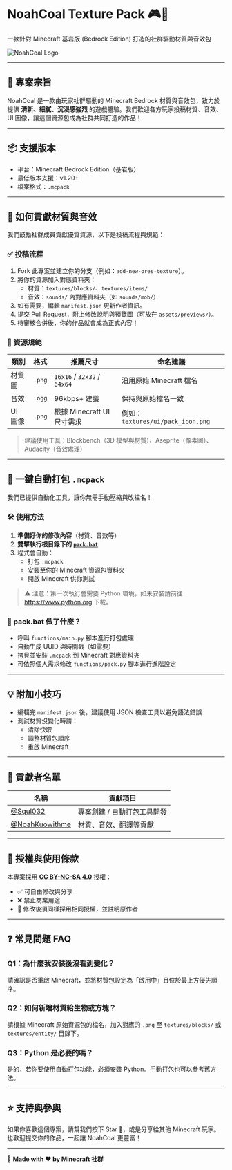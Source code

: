 # NoahCoal Texture Pack 🎮🎨  
一款針對 Minecraft 基岩版 (Bedrock Edition) 打造的社群驅動材質與音效包

![NoahCoal Logo](https://github.com/Squl032/NoahCoal-texture-pack/blob/main/src/pack_icon.png?raw=true)

---

## 🧱 專案宗旨

NoahCoal 是一款由玩家社群驅動的 Minecraft Bedrock 材質與音效包，致力於提供 **清新、細膩、沉浸感強烈** 的遊戲體驗。我們歡迎各方玩家投稿材質、音效、UI 圖像，讓這個資源包成為社群共同打造的作品！

---

## 📦 支援版本

- 平台：Minecraft Bedrock Edition（基岩版）
- 最低版本支援：v1.20+
- 檔案格式：`.mcpack`

---

## 🎨 如何貢獻材質與音效

我們鼓勵社群成員貢獻優質資源，以下是投稿流程與規範：

### ✅ 投稿流程

1. Fork 此專案並建立你的分支（例如：`add-new-ores-texture`）。
2. 將你的資源加入對應資料夾：
   - 材質：`textures/blocks/`、`textures/items/`
   - 音效：`sounds/` 內對應資料夾（如 `sounds/mob/`）
3. 如有需要，編輯 `manifest.json` 更新作者資訊。
4. 提交 Pull Request，附上修改說明與預覽圖（可放在 `assets/previews/`）。
5. 待審核合併後，你的作品就會成為正式內容！

### 📏 資源規範

| 類別 | 格式 | 推薦尺寸 | 命名建議 |
|------|------|----------|----------|
| 材質圖 | `.png` | `16x16` / `32x32` / `64x64` | 沿用原始 Minecraft 檔名 |
| 音效 | `.ogg` | 96kbps+ 建議 | 保持與原始檔名一致 |
| UI 圖像 | `.png` | 根據 Minecraft UI 尺寸需求 | 例如：`textures/ui/pack_icon.png` |

> 建議使用工具：Blockbench（3D 模型與材質）、Aseprite（像素圖）、Audacity（音效處理）

---

## 🚀 一鍵自動打包 `.mcpack`

我們已提供自動化工具，讓你無需手動壓縮與改檔名！

### 🛠️ 使用方法

1. **準備好你的修改內容**（材質、音效等）
2. **雙擊執行根目錄下的 [`pack.bat`](./pack.bat)**
3. 程式會自動：
   - 打包 `.mcpack`
   - 安裝至你的 Minecraft 資源包資料夾
   - 開啟 Minecraft 供你測試

> ⚠️ 注意：第一次執行會需要 Python 環境，如未安裝請前往 https://www.python.org 下載。

### 🔎 pack.bat 做了什麼？

- 呼叫 `functions/main.py` 腳本進行打包處理
- 自動生成 UUID 與時間戳（如需要）
- 拷貝並安裝 `.mcpack` 到 Minecraft 對應資料夾
- 可依照個人需求修改 `functions/pack.py` 腳本進行進階設定

---

## 💡 附加小技巧

- 編輯完 `manifest.json` 後，建議使用 JSON 檢查工具以避免語法錯誤
- 測試材質沒變化時請：
  - 清除快取
  - 調整材質包順序
  - 重啟 Minecraft

---

## 👥 貢獻者名單

| 名稱 | 貢獻項目 |
|------|----------|
| [@Squl032](https://github.com/Squl032) | 專案創建 / 自動打包工具開發 |
| [@NoahKuowithme](https://github.com/NoahKuowithme) | 材質、音效、翻譯等貢獻 |

---

## 📄 授權與使用條款

本專案採用 **[CC BY-NC-SA 4.0](https://creativecommons.org/licenses/by-nc-sa/4.0/deed.zh_TW)** 授權：

- ✅ 可自由修改與分享
- ❌ 禁止商業用途
- 🔁 修改後須同樣採用相同授權，並註明原作者

---

## ❓ 常見問題 FAQ

### Q1：為什麼我安裝後沒看到變化？
請確認是否重啟 Minecraft，並將材質包設定為「啟用中」且位於最上方優先順序。

### Q2：如何新增材質給生物或方塊？
請根據 Minecraft 原始資源包的檔名，加入對應的 `.png` 至 `textures/blocks/` 或 `textures/entity/` 目錄下。

### Q3：Python 是必要的嗎？
是的，若你要使用自動打包功能，必須安裝 Python。手動打包也可以參考舊方法。

---

## ⭐ 支持與參與

如果你喜歡這個專案，請幫我們按下 Star 🌟，或是分享給其他 Minecraft 玩家。也歡迎提交你的作品，一起讓 NoahCoal 更豐富！

---

🧊 **Made with ❤️ by Minecraft 社群**
